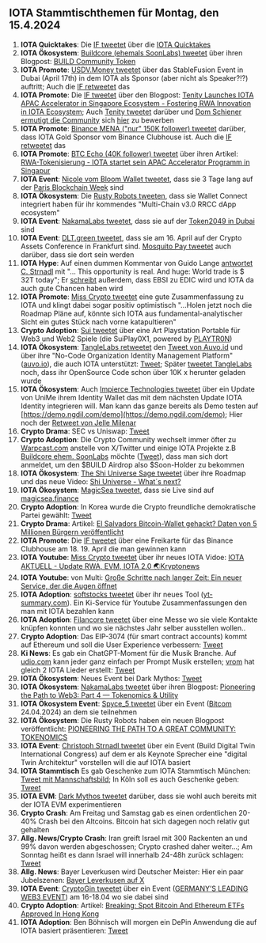 ## IOTA Stammtischthemen für Montag, den 15.4.2024

1. **IOTA Quicktakes**: Die [IF tweetet](https://x.com/iota/status/1777260153819025546) über die [IOTA Quicktakes](https://twitter.com/i/status/1777260153819025546)
2. **IOTA Ökosystem**: [Buildcore (ehemals SoonLabs) tweetet](https://x.com/soon_labs/status/1777561040823386318) über ihren Blogpost: [BUILD Community Token](https://soonlabs.medium.com/build-community-token-336166d6d9c2)
3. **IOTA Promote**: [USDV.Money tweetet](https://x.com/USDV_Money/status/1778061923809980547) über das StableFusion Event in Dubai (April 17th) in dem IOTA als Sponsor (aber nicht als Speaker?!?) auftritt; Auch die [IF retweetet](https://x.com/iota/status/1777626151608820035) das
4. **IOTA Promote**: Die [IF tweetet](https://x.com/iota/status/1777592294352228546) über den Blogpost: [Tenity Launches IOTA APAC Accelerator in Singapore Ecosystem - Fostering RWA Innovation in IOTA Ecosystem](https://blog.iota.org/iota-apac-accelerator-launch/); Auch [Tenity tweetet](https://x.com/tenity_global/status/1777599831134855422) darüber und [Dom Schiener ermutigt die Community](https://x.com/DomSchiener/status/1777602623639597341) sich [hier](https://www.tenity.com/programs/iota-apac-accelerator) zu bewerben
5. **IOTA Promote**: [Binance MENA ("nur" 150K follower) tweetet](https://x.com/BinanceArabic/status/1777597815801217393) darüber, dass IOTA Gold Sponsor vom Binance Clubhouse ist. Auch die [IF retweetet](https://x.com/iota/status/1777607171305353719) das
6. **IOTA Promote**: [BTC Echo (40K follower) tweetet](https://x.com/btcecho/status/1777600820818718768) über ihren Artikel: [RWA-Tokenisierung - IOTA startet sein APAC Accelerator Programm in Singapur](https://www.btc-echo.de/schlagzeilen/iota-startet-neues-programm-in-singapur-182056/)
7. **IOTA Event**: [Nicole vom Bloom Wallet tweetet](https://x.com/cheerful_nicole/status/1777637670874698206), dass sie 3 Tage lang auf der [Paris Blockchain Week](https://twitter.com/ParisBlockWeek) sind
8. **IOTA Ökosystem**: Die [Rusty Robots tweeten](https://x.com/RustyRobotCC/status/1777691342816088123), dass sie Wallet Connect integriert haben für ihr kommendes "Multi-Chain v3.0 RRCC dApp ecosystem"
9. **IOTA Event**: [NakamaLabs tweetet](https://x.com/Nakama_Labs/status/1777707888133218788), dass sie auf der [Token2049 in Dubai](https://www.dubai.token2049.com/) sind
10. **IOTA Event**: [DLT.green tweetet](https://x.com/dlt_green/status/1777768242745848090), dass sie am 16. April auf der Crypto Assets Conference in Frankfurt sind. [Mosquito Pay tweetet](https://x.com/MosquitoPay/status/1777769343096340508) auch darüber, dass sie dort sein werden
11. **IOTA Hype**: Auf einen dummen Kommentar von Guido Lange [antwortet C. Strnadl](https://x.com/archimate/status/1777792679692149158) mit "... This opportunity is real. And huge: World trade is $ 32T today"; Er [schreibt](https://x.com/archimate/status/1777838338390581253) außerdem, dass EBSI zu EDIC wird und IOTA da auch gute Chancen haben wird
12. **IOTA Promote**: [Miss Crypto tweetet](https://x.com/MissCryptoGER/status/1778012804940771343) eine gute Zusammenfassung zu IOTA und klingt dabei sogar positiv optimistisch "...Holen jetzt noch die Roadmap Pläne auf, könnte sich IOTA aus fundamental-analytischer Sicht ein gutes Stück nach vorne katapultieren"
13. **Crypto Adoption**: [Sui tweetet](https://x.com/SuiNetwork/status/1777990298385219986) über eine Art Playstation Portable für Web3 und Web2 Spiele (die SuiPlay0X1, powered by [PLAYTR0N](https://twitter.com/PLAYTR0N))
14. **IOTA Ökosystem**: [TangleLabs retweetet](https://x.com/Tangle_Labs/status/1778012247618367914) den [Tweet von Auvo.id](https://x.com/AuvoDigital/status/1778011001738146004) und über ihre "No-Code Organization Identity Management Platform" ([auvo.io](https://www.auvo.io/)), die auch IOTA unterstützt: [Tweet](https://x.com/Tangle_Labs/status/1778044712156324275); Später [tweetet TangleLabs](https://x.com/Tangle_Labs/status/1778368142114246705) noch, dass ihr OpenSource Code schon über 10K x herunter geladen wurde
15. **IOTA Ökosystem**: Auch [Impierce Technologies tweetet](https://x.com/ImpierceTech/status/1778042493134651463) über ein Update von UniMe ihrem Identity Wallet das mit dem nächsten Update IOTA Identity integrieren will. Man kann das ganze bereits als Demo testen auf [https://demo.ngdil.com/demo](https://demo.ngdil.com/demo); Hier noch der [Retweet von Jelle Milenar](https://x.com/JelleFm/status/1778044878594736248)
16. **Crypto Drama**: SEC vs Uniswap: [Tweet](https://x.com/WatcherGuru/status/1778129900546781384)
17. **Crypto Adoption**: Die Crypto Community wechselt immer öfter zu [Warpcast.com](https://t.co/BRaw4CNvEE) anstelle von X/Twitter und einige IOTA Projekte z.B [Buildcore ehem. SoonLabs](https://twitter.com/soon_labs) möchte ([Tweet](https://x.com/soon_labs/status/1778133554800763010)), dass man sich dort anmeldet, um den $BUILD Airdrop also $Soon-Holder zu bekommen
18. **IOTA Ökosystem**: [The Shi Universe Sage tweetet](https://x.com/Shiuniverse/status/1778145298390388840) über ihre Roadmap und das neue Video: [Shi Universe - What´s next?](https://www.youtube.com/watch?v=5RpL7BeMbxY)
19. **IOTA Ökosystem**: [MagicSea tweetet](https://x.com/MagicSeaDEX/status/1778311989976043844), dass sie Live sind auf [magicsea.finance](https://www.magicsea.finance/)
20. **Crypto Adoption**: In Korea wurde die Crypto freundliche demokratische Partei gewählt: [Tweet](https://x.com/BTC_Archive/status/1778345512283824418)
21. **Crypto Drama**: Artikel: [El Salvadors Bitcoin-Wallet gehackt? Daten von 5 Millionen Bürgern veröffentlicht](https://www.blocktrainer.de/el-salvadors-bitcoin-wallet-gehackt-daten-von-5-millionen-buergern-veroeffentlicht/)
22. **IOTA Promote**: Die [IF tweetet](https://x.com/iota/status/1778407664554254467) über eine Freikarte für das Binance Clubhouse am 18. 19. April die man gewinnen kann
23. **IOTA Youtube**: [Miss Crypto tweetet](https://x.com/MissCryptoGER/status/1778469202132709787) über ihr neues IOTA Vidoe: [IOTA AKTUELL - Update RWA, EVM, IOTA 2.0 🌏​Kryptonews](https://www.youtube.com/watch?v=jB-2vIOXQ6Q)
24. **IOTA Youtube**: von Multi: [Große Schritte nach langer Zeit: Ein neuer Service, der die Augen öffnet](https://www.youtube.com/watch?v=Cf53xVkfpYg)
25. **IOTA Adoption**: [softstocks tweetet](https://x.com/softstock/status/1778509733059600398) über ihr neues Tool ([yt-summary.com](https://yt-summary.com/)). Ein Ki-Service für Youtube Zusammenfassungen den man mit IOTA bezahlen kann
26. **IOTA Adoption**: [Filancore tweetet](https://x.com/FilancoreGmbH/status/1778457836726448560) über eine Messe wo sie viele Kontakte knüpfen konnten und wo sie nächstes Jahr selber ausstellen wollen..
27. **Crypto Adoption**: Das EIP-3074 (für smart contract accounts) kommt auf Ethereum und soll die User Experience verbessern: [Tweet](https://x.com/0xCygaar/status/1778522744919044442)
28. **Ki News**: Es gab ein ChatGPT-Moment für die Musik Branche. Auf [udio.com](https://www.udio.com/) kann jeder ganz einfach per Prompt Musik erstellen; [vrom](https://twitter.com/Vrom14286662) hat gleich 2 IOTA Lieder erstellt: [Tweet](https://x.com/Vrom14286662/status/1778773089171431711)
29. **IOTA Ökosystem**: Neues Event bei Dark Mythos: [Tweet](https://x.com/DarkMythosIOTA/status/1778679447786602760)
30. **IOTA Ökosystem**: [NakamaLabs tweetet](https://x.com/Nakama_Labs/status/1778754362711388486) über ihren Blogpost: [Pioneering the Path to Web3: Part 4 — Tokenomics & Utility](https://medium.com/@NakamaLabs/pioneering-the-path-to-web3-part-4-tokenomics-utility-aebb270e6035)
31. **IOTA Ökosystem Event**: [Spyce_5 tweetet](https://x.com/SPYCE_5/status/1778712358010990860) über ein Event ([Bitcom](https://twitter.com/Bitkom) 24.04.2024) an dem sie teilnehmen
32. **IOTA Ökosystem**: Die Rusty Robots haben ein neuen Blogpost veröffentlicht: [PIONEERING THE PATH TO A GREAT COMMUNITY: TOKENOMICS](https://medium.com/@RustyRobotCountryClub/pioneering-the-path-to-a-great-community-tokenomics-c33e58f562a9)
33. **IOTA Event**: [Christoph Strnadl tweetet](https://x.com/archimate/status/1779155978476306789) über ein Event (Build Digital Twin International Congress) auf dem er als Keynote Sprecher eine "digital Twin Architektur" vorstellen will die auf IOTA basiert
34. **IOTA Stammtisch** Es gab Geschenke zum IOTA Stammtisch München: [Tweet mit Mannschaftsbild](https://x.com/Vrom14286662/status/1778858339448860701); In Köln soll es auch Geschenke geben: [Tweet](https://x.com/iotashop/status/1779085031249469453)
35. **IOTA EVM**: [Dark Mythos tweetet](https://x.com/DarkMythosIOTA/status/1779049381704159341) darüber, dass sie wohl auch bereits mit der IOTA EVM experimentieren
36. **Crypto Crash**: Am Freitag und Samstag gab es einen ordentlichen 20-40% Crash bei den Altcoins. Bitcoin hat sich dagegen noch relativ gut gehalten
37. **Allg. News/Crypto Crash**: Iran greift Israel mit 300 Rackenten an und 99% davon werden abgeschossen; Crypto crashed daher weiter...; Am Sonntag heißt es dann Israel will innerhalb 24-48h zurück schlagen: [Tweet](https://x.com/BRICSinfo/status/1779558929078407459)
38. **Allg. News**: Bayer Leverkusen wird Deutscher Meister: Hier ein paar Jubelszenen: [Bayer Leverkusen auf X](https://twitter.com/bayer04_en)
39. **IOTA Event**: [CryptoGin tweetet](https://x.com/Crypto_Gin21/status/1779438715653202225) über ein Event ([GERMANY’S LEADING WEB3 EVENT](https://conf3rence.com/)) am 16-18.04 wo sie dabei sind
40. **Crypto Adoption**: Artikel: [Breaking: Spot Bitcoin And Ethereum ETFs Approved In Hong Kong](https://www.newsbtc.com/news/spot-bitcoin-ethereum-etfs-approved-hong-kong/)
41. **IOTA Adoption**: Ben Böhnisch will morgen ein DePin Anwendung die auf IOTA basiert präsentieren: [Tweet](https://x.com/BenBoenisch/status/1779811071898828805)

